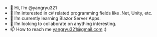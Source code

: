 - 👋 Hi, I’m @yangryu321
- 👀 I’m interested in c# related programming fields like .Net, Unity, etc.
- 🌱 I’m currently learning Blazor Server Apps.
- 💞️ I’m looking to collaborate on anything interesting.
- 📫 How to reach me yangryu321@gmail.com :)

<!---
yangryu321/yangryu321 is a ✨ special ✨ repository because its `README.md` (this file) appears on your GitHub profile.
You can click the Preview link to take a look at your changes.
--->
